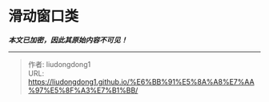 # 滑动窗口类

***本文已加密，因此其原始内容不可见！***

---

> 作者: liudongdong1  
> URL: https://liudongdong1.github.io/%E6%BB%91%E5%8A%A8%E7%AA%97%E5%8F%A3%E7%B1%BB/  

